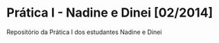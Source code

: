 Prática I - Nadine e Dinei [02/2014]
======================

Repositório da Prática I dos estudantes Nadine e Dinei
